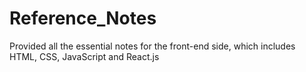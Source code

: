 # Reference_Notes
Provided all the essential notes for the front-end side, which includes HTML, CSS, JavaScript and React.js